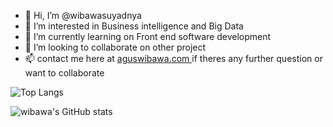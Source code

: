 - 👋 Hi, I’m @wibawasuyadnya
- 👀 I’m interested in Business intelligence and Big Data
- 🌱 I’m currently learning on Front end software development 
- 💞️ I’m looking to collaborate on other project
- 📫 contact me here at <a target="_blank" href="https://aguswibawa.com"> aguswibawa.com </a> if theres any further question or want to collaborate

<!---
wibawasuyadnya/wibawasuyadnya is a ✨ special ✨ repository because its `README.md` (this file) appears on your GitHub profile.
You can click the Preview link to take a look at your changes.
--->
  
![Top Langs](https://github-readme-stats.vercel.app/api/top-langs/?username=wibawasuyadnya&layout=compact) 
  
![wibawa's GitHub stats](https://github-readme-stats.vercel.app/api?username=iwankrisnawan&layout=compact)
